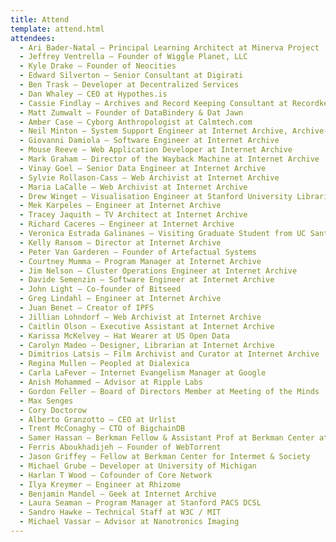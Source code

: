 ```yaml
---
title: Attend
template: attend.html
attendees:
  - Ari Bader-Natal — Principal Learning Architect at Minerva Project
  - Jeffrey Ventrella — Founder of Wiggle Planet, LLC
  - Kyle Drake — Founder of Neocities
  - Edward Silverton — Senior Consultant at Digirati
  - Ben Trask — Developer at Decentralized Services
  - Dan Whaley — CEO at Hypothes.is
  - Cassie Findlay — Archives and Record Keeping Consultant at Recordkeeping Innovation
  - Matt Zumwalt — Founder of DataBindery & Dat Jawn
  - Amber Case — Cyborg Anthropologist at Calmtech.com
  - Neil Minton — System Support Engineer at Internet Archive, Archive-It
  - Giovanni Damiola — Software Engineer at Internet Archive
  - Mouse Reeve — Web Application Developer at Internet Archive
  - Mark Graham — Director of the Wayback Machine at Internet Archive
  - Vinay Goel — Senior Data Engineer at Internet Archive
  - Sylvie Rollason-Cass — Web Archivist at Internet Archive
  - Maria LaCalle — Web Archivist at Internet Archive
  - Drew Winget — Visualisation Engineer at Stanford University Libraries
  - Mek Karpeles — Engineer at Internet Archive
  - Tracey Jaquith — TV Architect at Internet Archive
  - Richard Caceres — Engineer at Internet Archive
  - Veronica Estrada Galinanes — Visiting Graduate Student from UC Santa Cruz
  - Kelly Ransom — Director at Internet Archive
  - Peter Van Garderen — Founder of Artefactual Systems
  - Courtney Mumma — Program Manager at Internet Archive
  - Jim Nelson — Cluster Operations Engineer at Internet Archive
  - Davide Semenzin — Software Engineer at Internet Archive
  - John Light — Co-founder of Bitseed
  - Greg Lindahl — Engineer at Internet Archive
  - Juan Benet — Creator of IPFS
  - Jillian Lohndorf — Web Archivist at Internet Archive
  - Caitlin Olson — Executive Assistant at Internet Archive
  - Karissa McKelvey — Hat Wearer at US Open Data
  - Carolyn Madeo — Designer, Librarian at Internet Archive
  - Dimitrios Latsis — Film Archivist and Curator at Internet Archive
  - Regina Mullen — Peopled at Dialexica
  - Carla LaFever — Internet Evangelism Manager at Google
  - Anish Mohammed — Advisor at Ripple Labs
  - Gordon Feller — Board of Directors Member at Meeting of the Minds
  - Max Senges
  - Cory Doctorow
  - Alberto Granzotto — CEO at Urlist
  - Trent McConaghy — CTO of BigchainDB
  - Samer Hassan — Berkman Fellow & Assistant Prof at Berkman Center at Harvard & Univ. Complutense Madrid
  - Ferris Aboukhadijeh — Founder of WebTorrent
  - Jason Griffey — Fellow at Berkman Center for Intermet & Society
  - Michael Grube — Developer at University of Michigan
  - Harlan T Wood — Cofounder of Core Network
  - Ilya Kreymer — Engineer at Rhizome
  - Benjamin Mandel — Geek at Internet Archive
  - Laura Seaman — Program Manager at Stanford PACS DCSL
  - Sandro Hawke — Technical Staff at W3C / MIT
  - Michael Vassar — Advisor at Nanotronics Imaging
---
```

